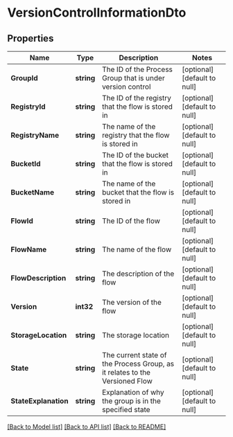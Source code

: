 # VersionControlInformationDto

## Properties
Name | Type | Description | Notes
------------ | ------------- | ------------- | -------------
**GroupId** | **string** | The ID of the Process Group that is under version control | [optional] [default to null]
**RegistryId** | **string** | The ID of the registry that the flow is stored in | [optional] [default to null]
**RegistryName** | **string** | The name of the registry that the flow is stored in | [optional] [default to null]
**BucketId** | **string** | The ID of the bucket that the flow is stored in | [optional] [default to null]
**BucketName** | **string** | The name of the bucket that the flow is stored in | [optional] [default to null]
**FlowId** | **string** | The ID of the flow | [optional] [default to null]
**FlowName** | **string** | The name of the flow | [optional] [default to null]
**FlowDescription** | **string** | The description of the flow | [optional] [default to null]
**Version** | **int32** | The version of the flow | [optional] [default to null]
**StorageLocation** | **string** | The storage location | [optional] [default to null]
**State** | **string** | The current state of the Process Group, as it relates to the Versioned Flow | [optional] [default to null]
**StateExplanation** | **string** | Explanation of why the group is in the specified state | [optional] [default to null]

[[Back to Model list]](../README.md#documentation-for-models) [[Back to API list]](../README.md#documentation-for-api-endpoints) [[Back to README]](../README.md)


